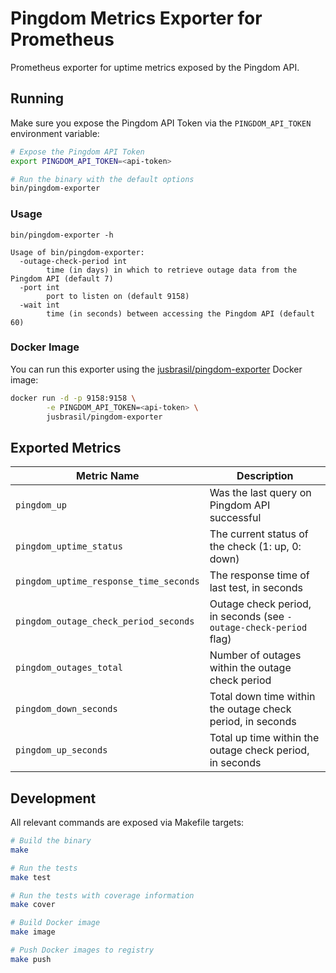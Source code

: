 # Pingdom Metrics Exporter for Prometheus

Prometheus exporter for uptime metrics exposed by the Pingdom API.

## Running

Make sure you expose the Pingdom API Token via the `PINGDOM_API_TOKEN`
environment variable:

```sh
# Expose the Pingdom API Token
export PINGDOM_API_TOKEN=<api-token>

# Run the binary with the default options
bin/pingdom-exporter
```

### Usage

```
bin/pingdom-exporter -h

Usage of bin/pingdom-exporter:
  -outage-check-period int
    	time (in days) in which to retrieve outage data from the Pingdom API (default 7)
  -port int
    	port to listen on (default 9158)
  -wait int
    	time (in seconds) between accessing the Pingdom API (default 60)
```

### Docker Image

You can run this exporter using the
[jusbrasil/pingdom-exporter](https://hub.docker.com/r/jusbrasil/pingdom-exporter/)
Docker image:

```bash
docker run -d -p 9158:9158 \
        -e PINGDOM_API_TOKEN=<api-token> \
        jusbrasil/pingdom-exporter
```

## Exported Metrics

| Metric Name                            | Description                                                       |
| -------------------------------------- | ----------------------------------------------------------------- |
| `pingdom_up`                           | Was the last query on Pingdom API successful                      |
| `pingdom_uptime_status`                | The current status of the check (1: up, 0: down)                  |
| `pingdom_uptime_response_time_seconds` | The response time of last test, in seconds                        |
| `pingdom_outage_check_period_seconds`  | Outage check period, in seconds (see `-outage-check-period` flag) |
| `pingdom_outages_total`                | Number of outages within the outage check period                  |
| `pingdom_down_seconds`                 | Total down time within the outage check period, in seconds        |
| `pingdom_up_seconds`                   | Total up time within the outage check period, in seconds          |

## Development

All relevant commands are exposed via Makefile targets:

```sh
# Build the binary
make

# Run the tests
make test

# Run the tests with coverage information
make cover

# Build Docker image
make image

# Push Docker images to registry
make push
```
